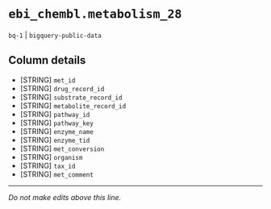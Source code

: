 # `ebi_chembl.metabolism_28`
`bq-1` | `bigquery-public-data`

## Column details
* [STRING]    `met_id`
* [STRING]    `drug_record_id`
* [STRING]    `substrate_record_id`
* [STRING]    `metabolite_record_id`
* [STRING]    `pathway_id`
* [STRING]    `pathway_key`
* [STRING]    `enzyme_name`
* [STRING]    `enzyme_tid`
* [STRING]    `met_conversion`
* [STRING]    `organism`
* [STRING]    `tax_id`
* [STRING]    `met_comment`

-------------------------------------------------------------------------------
*Do not make edits above this line.*
